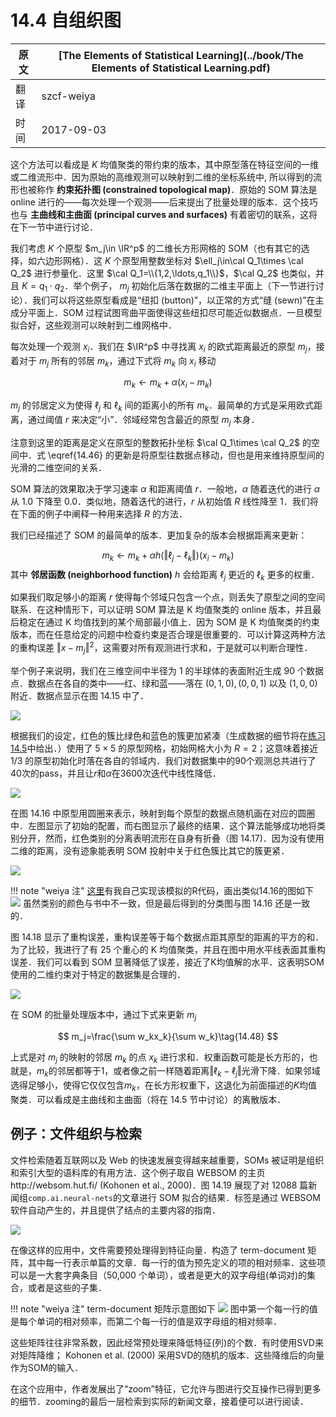 # 14.4 自组织图

| 原文   | [The Elements of Statistical Learning](../book/The Elements of Statistical Learning.pdf) |
| ---- | ---------------------------------------- |
| 翻译   | szcf-weiya                               |
| 时间   | 2017-09-03                   |

这个方法可以看成是 $K$ 均值聚类的带约束的版本，其中原型落在特征空间的一维或二维流形中．因为原始的高维观测可以映射到二维的坐标系统中, 所以得到的流形也被称作 **约束拓扑图 (constrained topological map)**．原始的 SOM 算法是 online 进行的——每次处理一个观测——后来提出了批量处理的版本．这个技巧也与 **主曲线和主曲面 (principal curves and surfaces)** 有着密切的联系，这将在下一节中进行讨论．

我们考虑 $K$ 个原型 $m_j\in \IR^p$ 的二维长方形网格的 SOM（也有其它的选择，如六边形网格）．这 $K$ 个原型用整数坐标对 $\ell_j\in\cal Q_1\times \cal Q_2$ 进行参量化．这里 $\cal Q_1=\\{1,2,\ldots,q_1\\}$，$\cal Q_2$ 也类似，并且 $K=q_1\cdot q_2$．举个例子， $m_j$ 初始化后落在数据的二维主平面上（下一节进行讨论）．我们可以将这些原型看成是“纽扣 (button)”，以正常的方式“缝 (sewn)”在主成分平面上．SOM 过程试图弯曲平面使得这些纽扣尽可能近似数据点．一旦模型拟合好，这些观测可以映射到二维网格中．

每次处理一个观测 $x_i$．我们在 $\IR^p$ 中寻找离 $x_i$ 的欧式距离最近的原型 $m_j$，接着对于 $m_j$ 所有的邻居 $m_k$，通过下式将 $m_k$ 向 $x_i$ 移动

$$
m_k\leftarrow m_k+\alpha (x_i-m_k)\tag{14.46}\label{14.46}
$$

$m_j$ 的邻居定义为使得 $\ell_j$ 和 $\ell_k$ 间的距离小的所有 $m_k$．最简单的方式是采用欧式距离，通过阈值 $r$ 来决定“小”．邻域经常包含最近的原型 $m_j$ 本身．

注意到这里的距离是定义在原型的整数拓扑坐标 $\cal Q_1\times \cal Q_2$ 的空间中．式 \eqref{14.46} 的更新是将原型往数据点移动，但也是用来维持原型间的光滑的二维空间的关系．

SOM 算法的效果取决于学习速率 $\alpha$ 和距离阈值 $r$．一般地，$\alpha$ 随着迭代的进行 $\alpha$ 从 1.0 下降至 0.0．类似地，随着迭代的进行，$r$ 从初始值 $R$ 线性降至 1．我们将在下面的例子中阐释一种用来选择 $R$ 的方法．

我们已经描述了 SOM 的最简单的版本．更加复杂的版本会根据距离来更新：

$$
m_k\leftarrow m_k + \alpha h(\Vert \ell_j-\ell_k\Vert)(x_i-m_k)\tag{14.47}
$$
其中 **邻居函数 (neighborhood function)** $h$ 会给距离 $\ell_j$ 更近的 $\ell_k$ 更多的权重．

如果我们取足够小的距离 $r$ 使得每个邻域只包含一个点，则丢失了原型之间的空间联系．在这种情形下，可以证明 SOM 算法是 K 均值聚类的 online 版本，并且最后稳定在通过 K 均值找到的某个局部最小值上．因为 SOM 是 K 均值聚类的约束版本，而在任意给定的问题中检查约束是否合理是很重要的．可以计算这两种方法的重构误差 $\Vert x-m_j\Vert^2$，这需要对所有观测进行求和，于是就可以判断合理性．

举个例子来说明，我们在三维空间中半径为 1 的半球体的表面附近生成 90 个数据点．数据点在各自的类中——红、绿和蓝——落在 $(0,1,0),(0,0,1)$ 以及 $(1,0,0)$ 附近．数据点显示在图 14.15 中了．

![](../img/14/fig14.15.png)

根据我们的设定，红色的簇比绿色和蓝色的簇更加紧凑（生成数据的细节将在[练习 14.5](https://github.com/szcf-weiya/ESL-CN/issues/44)中给出．）使用了 $5\times 5$ 的原型网格，初始网格大小为 $R=2$；这意味着接近 1/3 的原型初始化时落在各自的邻域内．我们对数据集中的90个观测总共进行了40次的pass，并且让$r$和$\alpha$在3600次迭代中线性降低．

![](../img/14/fig14.16.png)


在图 14.16 中原型用圆圈来表示，映射到每个原型的数据点随机画在对应的圆圈中．左图显示了初始的配置，而右图显示了最终的结果．这个算法能够成功地将类别分开，然而，红色类别的分离表明流形在自身有折叠（图 14.17)．因为没有使用二维的距离，没有迹象能表明 SOM 投射中关于红色簇比其它的簇更紧．

![](../img/14/fig14.17.png)

!!! note "weiya 注"
    [这里](https://github.com/szcf-weiya/ESL-CN/tree/master/code/SOM)有我自己实现该模拟的R代码，画出类似14.16的图如下
    ![](../img/14/iter_0.png)
    虽然类别的颜色与书中不一致，但是最后得到的分类图与图 14.16 还是一致的．

图 14.18 显示了重构误差，重构误差等于每个数据点距其原型的距离的平方的和．为了比较，我进行了有 25 个重心的 K 均值聚类，并且在图中用水平线表面其重构误差．我们可以看到 SOM 显著降低了误差，接近了K均值解的水平．这表明SOM使用的二维约束对于特定的数据集是合理的．

![](../img/14/fig14.18.png)

在 SOM 的批量处理版本中，通过下式来更新 $m_j$

$$
m_j=\frac{\sum w_kx_k}{\sum w_k}\tag{14.48}
$$

上式是对 $m_j$ 的映射的邻居 $m_k$ 的点 $x_k$ 进行求和．权重函数可能是长方形的，也就是，$m_k$的邻居都等于1，或者像之前一样随着距离$\Vert \ell_k-\ell_j\Vert$光滑下降．如果邻域选得足够小，使得它仅仅包含$m_k$，在长方形权重下，这退化为前面描述的$K$均值聚类．可以看成是主曲线和主曲面（将在 14.5 节中讨论）的离散版本．

## 例子：文件组织与检索

文件检索随着互联网以及 Web 的快速发展变得越来越重要，SOMs 被证明是组织和索引大型的语料库的有用方法．这个例子取自 WEBSOM 的主页http://websom.hut.fi/ (Kohonen et al., 2000)．图 14.19 展现了对 12088 篇新闻组`comp.ai.neural-nets`的文章进行 SOM 拟合的结果．标签是通过 WEBSOM 软件自动产生的，并且提供了结点的主要内容的指南．

![](../img/14/fig14.19.png)

在像这样的应用中，文件需要预处理得到特征向量．构造了 term-document 矩阵，其中每一行表示单篇的文章．每一行的值为预先定义的项的相对频率．这些项可以是一大套字典条目（50,000 个单词），或者是更大的双字母组(单词对)的集合，或者是这些的子集．

!!! note "weiya 注"
    term-document 矩阵示意图如下
    ![](../img/14/dtm1.png)
    图中第一个每一行的值是每个单词的相对频率，而第二个每一行的值是双字母组的相对频率．

这些矩阵往往非常系数，因此经常预处理来降低特征(列)的个数．有时使用SVD来对矩阵降维； Kohonen et al. (2000) 采用SVD的随机的版本．这些降维后的向量作为SOM的输入．

在这个应用中，作者发展出了“zoom”特征，它允许与图进行交互操作已得到更多的细节．zooming的最后一层检索到实际的新闻文章，接着便可以进行阅读．

